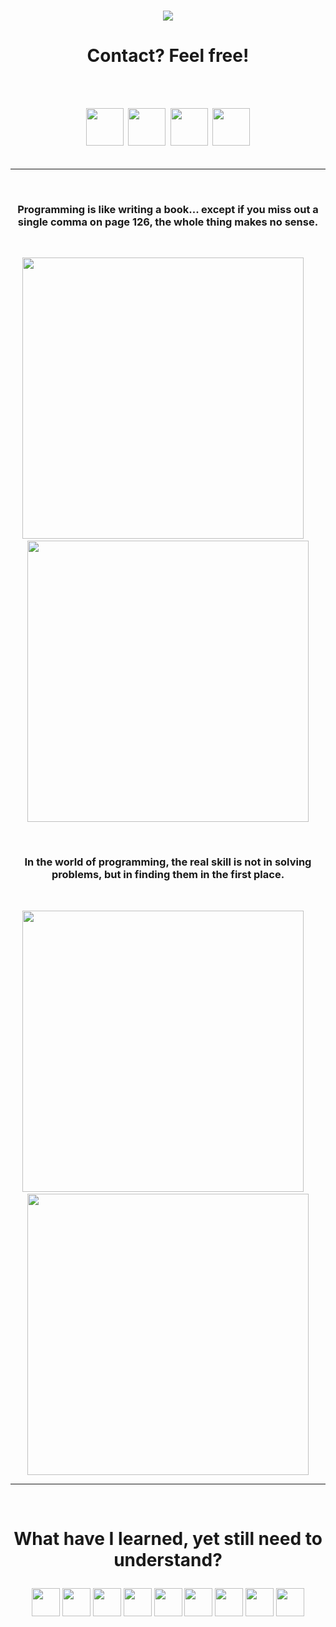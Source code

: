 <br>

<p align="center">
  <img src="https://capsule-render.vercel.app/api?type=venom&height=400&color=gradient&text=Look%20who's%20here!&textBg=false&animation=blink&desc=You're%20not%20lost%20are%20you?&descSize=-14"/>
</p>

# <p align="center"><b>Contact? Feel free!</b></p>

<br>
<br>

<p align="center" style="font-size:5;">
  <a href="#"><img src="https://github.com/blazejzj/blazejzj/assets/142219617/a2a36596-7ce5-4ede-8cb5-62cae30602e3" height="60" width="60"/></a> &nbsp; &nbsp;
  <a href="#"><img src="https://github.com/blazejzj/blazejzj/assets/142219617/86d0cc72-1d2a-4c52-b908-19115dde8fa1" height="60" width="60"/></a> &nbsp; &nbsp;
  <a href="#"><img src="https://github.com/blazejzj/blazejzj/assets/142219617/c6ea4fdd-ced3-42f0-ab47-f635dcebff3c" height="60" width="60"/></a> &nbsp; &nbsp;
  <a href="#"><img src="https://github.com/blazejzj/blazejzj/assets/142219617/b4c17b3d-6dce-41a1-af62-4d3b270d5539" height="60" width="60"/></a>
</p>

<br>

---

<br>

### <p align="center"><b>Programming is like writing a book... except if you miss out a single comma on page 126, the whole thing makes no sense.</b></p>

<br>

<p align="center">
  <img src="https://github.com/blazejzj/blazejzj/assets/142219617/b10da9c5-7a5e-4f8e-8d06-a7266755102a" height="450" width="450"/> &nbsp; &nbsp;
  <img src="https://github.com/blazejzj/blazejzj/assets/142219617/1b8e78c0-6107-46b2-ad4a-e3ba76bfd532" height="450" width="450"/>
</p>

<br>

### <p align="center"><b>In the world of programming, the real skill is not in solving problems, but in finding them in the first place.</b></p>

<br>

<p align="center">
  <img src="https://github.com/blazejzj/blazejzj/assets/142219617/e2286566-c10e-4028-b1cb-7d607d9d04df" height="450" width="450"/> &nbsp; &nbsp;
  <img src="https://github.com/blazejzj/blazejzj/assets/142219617/4099a733-49e0-4359-8b55-1bbd8c0bd5d1" height="450" width="450"/>
</p>

---

<br>

# <p align="center"><b>What have I learned, yet still need to understand?</b></p>

<div align="center">
  <p>
    <img src="https://cdn.jsdelivr.net/gh/devicons/devicon@latest/icons/python/python-original.svg" width="45" height="45"/>
    <img src="https://cdn.jsdelivr.net/gh/devicons/devicon@latest/icons/java/java-original.svg" width="45" height="45"/>
    <img src="https://cdn.jsdelivr.net/gh/devicons/devicon@latest/icons/mysql/mysql-plain-wordmark.svg" width="45" height="45"/>
    <img src="https://cdn.jsdelivr.net/gh/devicons/devicon@latest/icons/vscode/vscode-original.svg" width="45" height="45"/>
    <img src="https://cdn.jsdelivr.net/gh/devicons/devicon@latest/icons/css3/css3-original.svg" width="45" height="45"/>
    <img src="https://cdn.jsdelivr.net/gh/devicons/devicon@latest/icons/html5/html5-original.svg" width="45" height="45"/>
    <img src="https://cdn.jsdelivr.net/gh/devicons/devicon@latest/icons/sass/sass-original.svg" width="45" height="45"/>
    <img src="https://cdn.jsdelivr.net/gh/devicons/devicon@latest/icons/jetbrains/jetbrains-original.svg" width="45" height="45"/>
    <img src="https://cdn.jsdelivr.net/gh/devicons/devicon@latest/icons/visualstudio/visualstudio-original.svg" width="45" height="45"/>
    
  </p>
</div>
